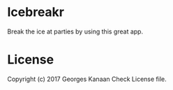 # Icebreakr
Break the ice at parties by using this great app.

# License
Copyright (c) 2017 Georges Kanaan
Check License file.
